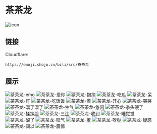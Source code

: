 # 茶茶龙
![icon](https://emoji.shojo.cn/bili/src/茶茶龙/icon.png)
## 链接
Cloudflare:
```
https://emoji.shojo.cn/bili/src/茶茶龙
```
## 展示
![茶茶龙-emo](https://emoji.shojo.cn/bili/src/茶茶龙/茶茶龙-emo.png)
![茶茶龙-爱你](https://emoji.shojo.cn/bili/src/茶茶龙/茶茶龙-爱你.png)
![茶茶龙-抱抱](https://emoji.shojo.cn/bili/src/茶茶龙/茶茶龙-抱抱.png)
![茶茶龙-吃瓜](https://emoji.shojo.cn/bili/src/茶茶龙/茶茶龙-吃瓜.png)
![茶茶龙-呆](https://emoji.shojo.cn/bili/src/茶茶龙/茶茶龙-呆.png)
![茶茶龙-盯](https://emoji.shojo.cn/bili/src/茶茶龙/茶茶龙-盯.png)
![茶茶龙-吃饭饭](https://emoji.shojo.cn/bili/src/茶茶龙/茶茶龙-吃饭饭.png)
![茶茶龙-慌](https://emoji.shojo.cn/bili/src/茶茶龙/茶茶龙-慌.png)
![茶茶龙-开心](https://emoji.shojo.cn/bili/src/茶茶龙/茶茶龙-开心.png)
![茶茶龙-哭哭](https://emoji.shojo.cn/bili/src/茶茶龙/茶茶龙-哭哭.png)
![茶茶龙-溜了溜了](https://emoji.shojo.cn/bili/src/茶茶龙/茶茶龙-溜了溜了.png)
![茶茶龙-生气](https://emoji.shojo.cn/bili/src/茶茶龙/茶茶龙-生气.png)
![茶茶龙-悠闲](https://emoji.shojo.cn/bili/src/茶茶龙/茶茶龙-悠闲.png)
![茶茶龙-拳头硬了](https://emoji.shojo.cn/bili/src/茶茶龙/茶茶龙-拳头硬了.png)
![茶茶龙-揉揉脸](https://emoji.shojo.cn/bili/src/茶茶龙/茶茶龙-揉揉脸.png)
![茶茶龙-三连](https://emoji.shojo.cn/bili/src/茶茶龙/茶茶龙-三连.png)
![茶茶龙-收到](https://emoji.shojo.cn/bili/src/茶茶龙/茶茶龙-收到.png)
![茶茶龙-睡觉觉](https://emoji.shojo.cn/bili/src/茶茶龙/茶茶龙-睡觉觉.png)
![茶茶龙-酸了](https://emoji.shojo.cn/bili/src/茶茶龙/茶茶龙-酸了.png)
![茶茶龙-叹气](https://emoji.shojo.cn/bili/src/茶茶龙/茶茶龙-叹气.png)
![茶茶龙-羞](https://emoji.shojo.cn/bili/src/茶茶龙/茶茶龙-羞.png)
![茶茶龙-呀哒](https://emoji.shojo.cn/bili/src/茶茶龙/茶茶龙-呀哒.png)
![茶茶龙-疑惑](https://emoji.shojo.cn/bili/src/茶茶龙/茶茶龙-疑惑.png)
![茶茶龙-阔以](https://emoji.shojo.cn/bili/src/茶茶龙/茶茶龙-阔以.png)
![茶茶龙-震惊](https://emoji.shojo.cn/bili/src/茶茶龙/茶茶龙-震惊.png)
